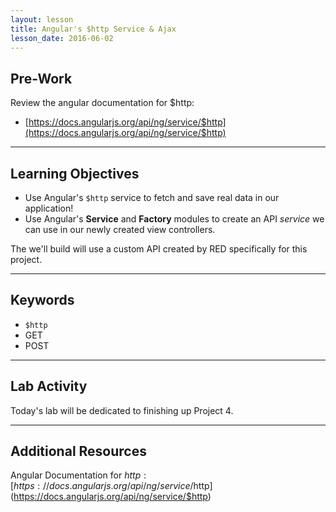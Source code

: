 ```yaml
---
layout: lesson
title: Angular's $http Service & Ajax
lesson_date: 2016-06-02
---
```


## Pre-Work

Review the angular documentation for $http:
- [https://docs.angularjs.org/api/ng/service/$http](https://docs.angularjs.org/api/ng/service/$http)

---

## Learning Objectives

- Use Angular's `$http` service to fetch and save real data in our application!
- Use Angular's **Service** and **Factory** modules to create an API *service* we can use in our newly created view controllers.

The we'll build will use a custom API created by RED specifically for this project.

---

## Keywords

- `$http`
- GET
- POST

---

## Lab Activity

Today's lab will be dedicated to finishing up Project 4.

---

## Additional Resources
Angular Documentation for $http:
[https://docs.angularjs.org/api/ng/service/$http](https://docs.angularjs.org/api/ng/service/$http)
